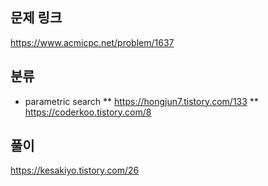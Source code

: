 ## 문제 링크
https://www.acmicpc.net/problem/1637

## 분류
* parametric search
** https://hongjun7.tistory.com/133
** https://coderkoo.tistory.com/8

## 풀이 
https://kesakiyo.tistory.com/26
